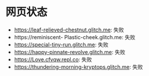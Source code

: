 # 网页状态
- https://leaf-relieved-chestnut.glitch.me: 失败
- https://reminiscent- Plastic-cheek.glitch.me: 失败
- https://special-tiny-run.glitch.me: 失败
- https://happy-pinnate-revolve.glitch.me: 失败
- https://Love.cfvqw.repl.co: 失败
- https://thundering-morning-kryptops.glitch.me: 失败
